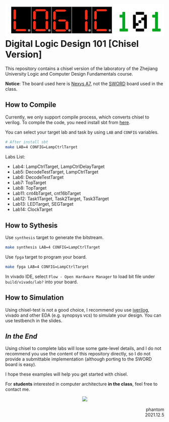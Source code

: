 ![logo](./img/logic101.png)
Digital Logic Design 101 [Chisel Version]
=======================
This repository contains a chisel version of the laboratory of the Zhejiang University Logic and Computer Design Fundamentals course.

**Notice**: The board used here is [Nexys A7](https://digilent.com/reference/programmable-logic/nexys-a7/start), not the [SWORD](https://digilent.com/reference/programmable-logic/sword/start) board used in the class.

## How to Compile
Currently, we only support compile process, which converts chisel to verilog.
To compile the code, you need install sbt from [here](https://www.scala-sbt.org/1.x/docs/Setup.html).

You can select your target lab and task by using `LAB` and `CONFIG` variables.
```bash
# After install sbt
make LAB=4 CONFIG=LampCtrlTarget
```

Labs List:
- Lab4: LampCtrlTarget, LampCtrlDelayTarget
- Lab5: DecodeTestTarget, LampCtrlTarget
- Lab6: DecodeTestTarget
- Lab7: TopTarget
- Lab8: TopTarget
- Lab11: cnt4bTarget, cnt16bTarget
- Lab12: Task1Target, Task2Target, Task3Target
- Lab13: LEDTarget, SEGTarget
- Lab14: ClockTarget

## How to Sythesis
Use `synthesis` target to generate the bitstream.
```bash
make synthesis LAB=4 CONFIG=LampCtrlTarget
```
Use `fpga` target to program your board.
```bash
make fpga LAB=4 CONFIG=LampCtrlTarget
```
In vivado IDE, select `Flow - Open Hardware Manager` to load bit file under `build/vivado/lab?` into your board.


## How to Simulation
Using chisel-test is not a good choice, I recommend you use [iverilog](https://command-not-found.com/iverilog), vivado and other EDA (e.g. synopsys vcs) to simulate your design.
You can use testbench in the slides.


## *In the End*
Using chisel to complete labs will lose some gate-level details, and I do not recommend you use the content of this repository directly, so I do not provide a submittable implementation (although porting to the SWORD board is easy).

I hope these examples will help you get started with chisel. 

For **students** interested in computer architecture **in the class**, feel free to contact me.

<p align="center">
  <img width="200" src="./img/1.0.jpg">
</p>

<p align="right">
  phantom <br>
  2021.12.5
</p>

